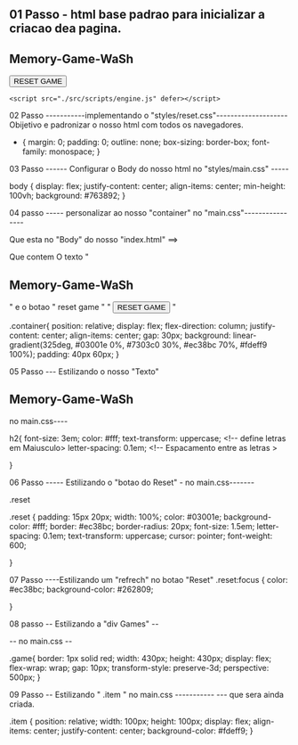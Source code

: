 
<!--  notas invisiveis -->

01 Passo - html base padrao para inicializar a criacao dea pagina.
-------------------------------------------------------

<!DOCTYPE html>
<html lang="pt-br">
<head>
    <meta charset="UTF-8">
    <meta name="viewport" content="width=device-width, initial-scale=1.0">
    <title>Memory-Game-WASh</title>
    <link rel="stylesheet" href="./src/styles/reset.css">
    <link rel="stylesheet" href="./src/styles/main.css">
</head>
<body>
    <!-- // div.container>(h2+div+button) -->
    <div class="container">
        <h2>Memory-Game-WaSh</h2>
        <div class="game"></div>
        <button class="reset" onclick="window.Location.reload()">RESET GAME</button>
    </div>


    <script src="./src/scripts/engine.js" defer></script>

</body>
</html>

02 Passo -----------implementando o "styles/reset.css"--------------------
Obijetivo e padronizar o nosso html com todos os navegadores.

* {
    margin: 0;
    padding: 0;
    outline: none;
    box-sizing: border-box;
    font-family: monospace;
}

03 Passo ------ Configurar o Body do nosso html no "styles/main.css" -----

body {
    display: flex;  <!-- display unico- usado para quando nao tem muitos elementos -->
    justify-content: center;  <!-- Justificado ao centro na horizontal -->
    align-items: center;      <!-- alinhado ao centro na vertical -->
    min-height: 100vh;         <!-- definir que quero 100 % da pagina do html -->
    background: #763892;      <!-- define a Cor do Back ground -->
}

04 passo ----- personalizar ao nosso "container" no "main.css"----------------

Que esta no "Body" do nosso "index.html" ==> <div class="container">

Que contem O texto " <h2>Memory-Game-WaSh</h2> " e o botao " reset game " 
" <button class="reset" onclick="window.Location.reload()">RESET GAME</button> "

.container{
    position: relative;
    display: flex;
    flex-direction: column;
    justify-content: center;
    align-items: center;
    gap: 30px;             <!-- Define uma distancia entre os elementos de 30px -->
    background: linear-gradient(325deg, #03001e 0%, #7303c0 30%, #ec38bc 70%, #fdeff9 100%);
    padding: 40px 60px;     <!--Enxima e embaixo 40px,  dnos lados 60px -->
}

05 Passo --- Estilizando o nosso "Texto" <h2>Memory-Game-WaSh</h2> no main.css----
    
h2{
    font-size: 3em;
    color: #fff;
    text-transform: uppercase;       <!-- define letras em Maiusculo>
    letter-spacing: 0.1em;          <!-- Espacamento entre as letras >

}

06 Passo ----- Estilizando  o "botao do Reset" - no main.css-------

.reset

.reset {
    padding: 15px 20px;
    width: 100%;
    color: #03001e;
    background-color: #fff;
    border: #ec38bc;
    border-radius: 20px;
    font-size: 1.5em;
    letter-spacing: 0.1em;
    text-transform: uppercase;
    cursor: pointer;
    font-weight: 600;

}

07 Passo ----Estilizando um "refrech" no botao "Reset"
.reset:focus {
    color: #ec38bc;
    background-color: #262809;
    
}

08 passo -- Estilizando a "div Games" -- <div class="game"></div> -- no main.css --

.game{
    border: 1px solid red;
    width: 430px;
    height: 430px;
    display: flex;
    flex-wrap: wrap;
    gap: 10px;
    transform-style: preserve-3d;
    perspective: 500px;
}

09 Passo -- Estilizando " .item  "  no main.css -----------
---  que sera ainda criada. 

.item {
    position: relative;
    width: 100px;
    height: 100px;
    display: flex;
    align-items: center;
    justify-content: center;
    background-color: #fdeff9;
}








